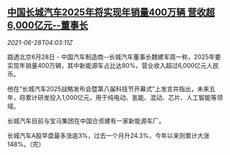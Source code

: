 <!--1624854662000-->
[中国长城汽车2025年将实现年销量400万辆 营收超6,000亿元--董事长](https://cn.reuters.com/article/greatwall-motor-goal-0628-mon-idCNKCS2E4082)
------

<div><i>2021-06-28T04:03:11Z</i></div><p>路透北京6月28日 - 中国汽车制造商--长城汽车董事长魏建军周一称，2025年要实现年销量400万辆，其中新能源车占比达80%，营业收入超过6,000亿元人民币。</p><p>他在“长城汽车2025战略发布会暨第八届科技节开幕式”上发言并指出，未来五年，将累计研发投入1,000亿元，用于纯电动、氢能、混动、芯片、人工智能等领域。</p><p>长城汽车目前与宝马集团在中国合资建有一家新能源车厂。</p><p>长城汽车A股早盘最多涨逾3%，过去一个月升24.3%，今年以来则累计大涨148%。（完）</p>
